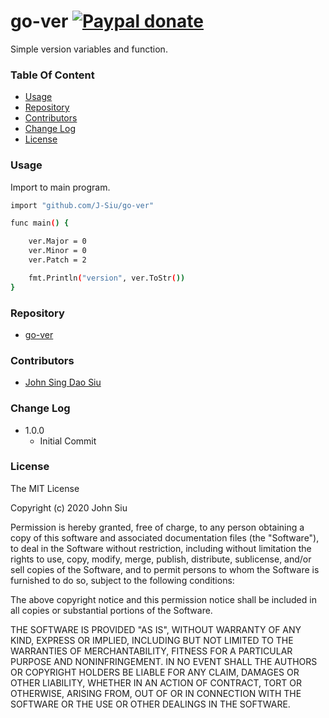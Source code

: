 # go-ver [![Paypal donate](https://www.paypalobjects.com/en_US/i/btn/btn_donate_LG.gif)](https://www.paypal.com/donate/?business=HZF49NM9D35SJ&no_recurring=0&currency_code=CAD)

Simple version variables and function.

### Table Of Content
<!-- TOC -->

- [Usage](#usage)
- [Repository](#repository)
- [Contributors](#contributors)
- [Change Log](#change-log)
- [License](#license)

<!-- /TOC -->

### Usage

Import to main program.

```sh
import "github.com/J-Siu/go-ver"

func main() {

	ver.Major = 0
	ver.Minor = 0
	ver.Patch = 2

	fmt.Println("version", ver.ToStr())
}
```

### Repository

- [go-ver](https://github.com/J-Siu/go-ver)

### Contributors

- [John Sing Dao Siu](https://github.com/J-Siu)

### Change Log

- 1.0.0
  - Initial Commit

### License

The MIT License

Copyright (c) 2020 John Siu

Permission is hereby granted, free of charge, to any person obtaining a copy of this software and associated documentation files (the "Software"), to deal in the Software without restriction, including without limitation the rights to use, copy, modify, merge, publish, distribute, sublicense, and/or sell copies of the Software, and to permit persons to whom the Software is furnished to do so, subject to the following conditions:

The above copyright notice and this permission notice shall be included in all copies or substantial portions of the Software.

THE SOFTWARE IS PROVIDED "AS IS", WITHOUT WARRANTY OF ANY KIND, EXPRESS OR IMPLIED, INCLUDING BUT NOT LIMITED TO THE WARRANTIES OF MERCHANTABILITY, FITNESS FOR A PARTICULAR PURPOSE AND NONINFRINGEMENT. IN NO EVENT SHALL THE AUTHORS OR COPYRIGHT HOLDERS BE LIABLE FOR ANY CLAIM, DAMAGES OR OTHER LIABILITY, WHETHER IN AN ACTION OF CONTRACT, TORT OR OTHERWISE, ARISING FROM, OUT OF OR IN CONNECTION WITH THE SOFTWARE OR THE USE OR OTHER DEALINGS IN THE SOFTWARE.